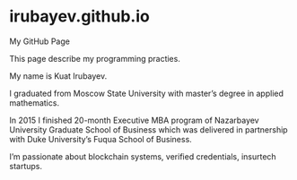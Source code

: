 # irubayev.github.io
My GitHub Page

This page describe my programming practies.

My name is Kuat Irubayev.

I graduated from Moscow State University with master’s degree in applied mathematics.

In 2015 I finished 20-month Executive MBA program of Nazarbayev University Graduate School of Business which was delivered in partnership with Duke University’s Fuqua School of Business.

I’m passionate about blockchain systems, verified credentials, insurtech startups.

